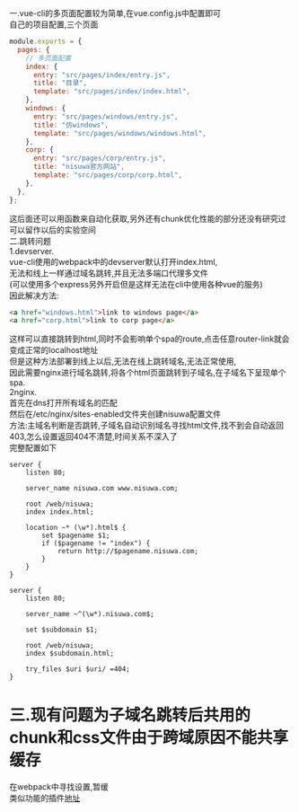 一.vue-cli的多页面配置较为简单,在vue.config.js中配置即可  
自己的项目配置,三个页面  
```js
module.exports = {
  pages: {
    // 多页面配置
    index: {
      entry: "src/pages/index/entry.js",
      title: "目录",
      template: "src/pages/index/index.html",
    },
    windows: {
      entry: "src/pages/windows/entry.js",
      title: "仿windows",
      template: "src/pages/windows/windows.html",
    },
    corp: {
      entry: "src/pages/corp/entry.js",
      title: "nisuwa官方网站",
      template: "src/pages/corp/corp.html",
    },
  },
};
```
这后面还可以用函数来自动化获取,另外还有chunk优化性能的部分还没有研究过  
可以留作以后的实验空间  
二.跳转问题  
1.devserver.  
vue-cli使用的webpack中的devserver默认打开index.html,  
无法和线上一样通过域名跳转,并且无法多端口代理多文件  
(可以使用多个express另外开启但是这样无法在cli中使用各种vue的服务)  
因此解决方法:  
```HTML
<a href="windows.html">link to windows page</a>
<a href="corp.html">link to corp page</a>
```
这样可以直接跳转到html,同时不会影响单个spa的route,点击任意router-link就会变成正常的localhost地址  
但是这种方法部署到线上以后,无法在线上跳转域名,无法正常使用,  
因此需要nginx进行域名跳转,将各个html页面跳转到子域名,在子域名下呈现单个spa.        
2nginx.   
首先在dns打开所有域名的匹配  
然后在/etc/nginx/sites-enabled文件夹创建nisuwa配置文件  
方法:主域名判断是否跳转,子域名自动识别域名寻找html文件,找不到会自动返回403,怎么设置返回404不清楚,时间关系不深入了  
完整配置如下  
```
server {
	listen 80;

	server_name nisuwa.com www.nisuwa.com;

	root /web/nisuwa;
	index index.html;

	location ~* (\w*).html$ {
		set $pagename $1;
		if ($pagename != "index") {
			return http://$pagename.nisuwa.com;
		}
	}
}

server {
	listen 80;

	server_name ~^(\w*).nisuwa.com$;

	set $subdomain $1;

	root /web/nisuwa;
	index $subdomain.html;

	try_files $uri $uri/ =404;
}
```

三.现有问题为子域名跳转后共用的chunk和css文件由于跨域原因不能共享缓存
===
在webpack中寻找设置,暂缓  
类似功能的插件[地址](https://github.com/agoldis/webpack-require-from)  

